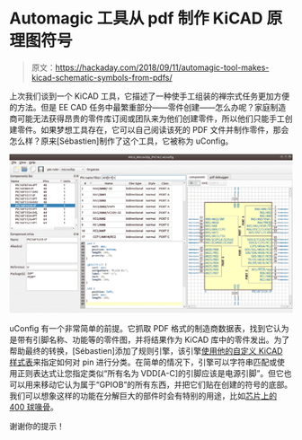 # Automagic 工具从 pdf 制作 KiCAD 原理图符号

> 原文：<https://hackaday.com/2018/09/11/automagic-tool-makes-kicad-schematic-symbols-from-pdfs/>

上次我们谈到一个 KiCAD 工具，它描述了一种使手工组装的禅宗式任务更加方便的方法。但是 EE CAD 任务中最繁重部分——零件创建——怎么办呢？家庭制造商可能无法获得昂贵的零件库订阅或团队来为他们创建零件，所以他们只能手工创建零件。如果梦想工具存在，它可以自己阅读该死的 PDF 文件并制作零件，那会怎么样？原来[Sébastien]制作了这个工具，它被称为 uConfig。

![](img/11011219b39e1d32303193ad9624e634.png)

uConfig 有一个非常简单的前提。它抓取 PDF 格式的制造商数据表，找到它认为是带有引脚名称、功能等的零件图，并将结果作为 KiCAD 库中的零件发出。为了帮助最终的转换，[Sébastien]添加了规则引擎，该引擎[使用他的自定义 KiCAD 样式表](https://github.com/Robotips/uConfig/blob/master/rules/)来指定如何对 pin 进行分类。在简单的情况下，引擎可以字符串匹配或使用正则表达式让您指定类似“所有名为 VDD[A-C]的引脚应该是电源引脚”。但它也可以用来移动它认为属于“GPIOB”的所有东西，并把它们贴在创建的符号的底部。我们可以想象这样的功能在分解巨大的部件时会有特别的用途，比如[芯片上的 400 球喙骨](https://octavosystems.com/octavo_products/osd335x/)。

谢谢你的提示！